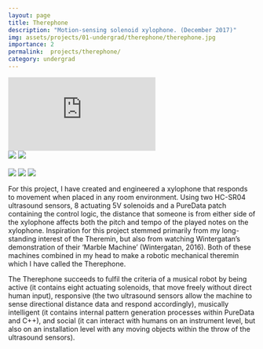 ```yaml
---
layout: page
title: Therephone
description: "Motion-sensing solenoid xylophone. (December 2017)"
img: assets/projects/01-undergrad/therephone/therephone.jpg
importance: 2
permalink:  projects/therephone/
category: undergrad
---
```



<div class="row">
    <div class="col-sm mt-3 mt-md-0">
        <div class ="embed-responsive embed-responsive-16by9"><iframe src="https://player.vimeo.com/video/419616191?title=0&amp;byline=0&amp;portrait=0&amp;color=ffffff" frameborder="0" webkitallowfullscreen mozallowfullscreen allowfullscreen></iframe></div>
    </div>
</div>
<div class="caption">
    <a href="https://bela.io/"><img src="https://img.shields.io/badge/Platform-Bela-yellow?style=flat-square&logo=arduino&logoColor=white"></a>
    <a href="https://puredata.info/"><img src="https://img.shields.io/badge/Environment-PureData-orange?style=flat-square&logo=max&logoColor=white"></a>
    <!-- <a href="https://github.com/sambilbow/bandar/"><img src="https://img.shields.io/badge/Code-GitHub-blue?style=flat-square&logo=github&logoColor=white"></a> -->
    <br>
    <br>
    <a href="https://www.sussex.ac.uk/study/modules/undergraduate/2019/W3093-generative-arts-and-musical-machines"><img src="https://img.shields.io/badge/Module-Generative Art and Musical Machines-red?style=flat-square&logo=todoist&logoColor=white"></a>
    <a href="../../assets/projects/01-undergrad/therephone/journal.pdf" target="_blank"><img src="https://img.shields.io/badge/Coursework-Journal-green?style=flat-square&logo=readthedocs&logoColor=white"></a>
    <a href="../../assets/projects/01-undergrad/therephone/essay.pdf" target="_blank"><img src="https://img.shields.io/badge/Coursework-Essay-green?style=flat-square&logo=readthedocs&logoColor=white"></a>
</div>


For this project, I have created and engineered a xylophone that responds to movement when placed  in  any  room  environment.  Using  two  HC-SR04  ultrasound  sensors,  8  actuating  5V solenoids  and  a  PureData  patch  containing  the  control  logic,  the  distance  that  someone  is from either side of  the xylophone affects both the pitch and tempo of  the played notes on the xylophone.  Inspiration  for  this  project  stemmed  primarily  from  my  long-standing  interest  of  the   Theremin,   but   also   from   watching   Wintergatan’s   demonstration   of    their   ‘Marble Machine’  (Wintergatan,  2016).    Both  of   these  machines  combined  in  my  head  to  make  a robotic mechanical theremin which I have called the Therephone.

The Therephone succeeds to fulfil the criteria of  a musical robot by being active (it contains eight  actuating  solenoids,  that  move  freely  without  direct  human  input),  responsive  (the  two ultrasound  sensors  allow  the  machine  to  sense  directional  distance  data  and  respond accordingly),  musically  intelligent  (it  contains  internal  pattern  generation  processes  within PureData and C++), and social (it can interact with humans on an instrument level, but also on an installation level with any moving objects within the throw of  the ultrasound sensors).